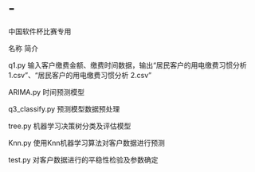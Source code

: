 # -
中国软件杯比赛专用

名称	简介

q1.py	输入客户缴费金额、缴费时间数据，输出“居民客户的用电缴费习惯分析 1.csv”、“居民客户的用电缴费习惯分析 2.csv”

ARIMA.py	时间预测模型

q3_classify.py	预测模型数据预处理

tree.py	机器学习决策树分类及评估模型

Knn.py	使用Knn机器学习算法对客户数据进行预测

test.py	对客户数据进行的平稳性检验及参数确定
